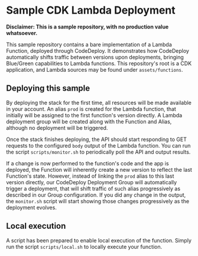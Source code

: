 # Sample CDK Lambda Deployment

**Disclaimer: This is a sample repository, with no production value whatsoever.**

This sample repository contains a bare implementation of a Lambda Function, deployed through CodeDeploy. It demonstrates how CodeDeploy automatically shifts traffic between versions upon deployments, bringing Blue/Green capabilities to Lambda functions. This repository's root is a CDK application, and Lambda sources may be found under `assets/functions`.

## Deploying this sample

By deploying the stack for the first time, all resources will be made available in your account. An alias `prod` is created for the Lambda function, that initially will be assigned to the first function's version directly. A Lambda deployment group will be created along with the Function and Alias, although no deployment will be triggered.

Once the stack finishes deploying, the API should start responding to GET requests to the configured `body` output of the Lambda function. You can run the script `scripts/monitor.sh` to periodically poll the API and output results.

If a change is now performed to the function's code and the app is deployed, the Function will inherently create a new version to reflect the last Function's state. However, instead of linking the `prod` alias to this last version directly, our CodeDeploy Deployment Group will automatically trigger a deployment, that will shift traffic of such alias progressively as described in our Group configuration. If you did any change in the output, the `monitor.sh` script will start showing those changes progressively as the deployment evolves.

## Local execution

A script has been prepared to enable local execution of the function. Simply run the script `scripts/local.sh` to locally execute your function.